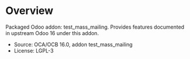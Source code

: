 # Overview

Packaged Odoo addon: test_mass_mailing. Provides features documented in upstream Odoo 16 under this addon.

- Source: OCA/OCB 16.0, addon test_mass_mailing
- License: LGPL-3
